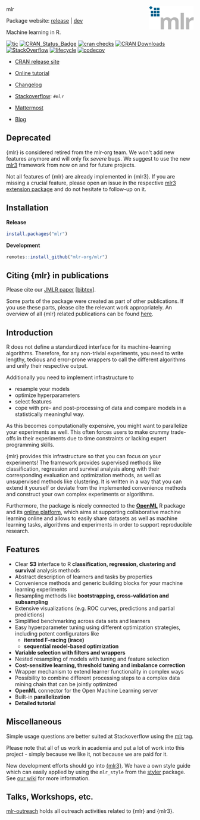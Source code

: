  mlr <img src="man/figures/logo.png" align="right" />

Package website: [release](https://mlr.mlr-org.com/) | [dev](https://mlr.mlr-org.com/dev/)

Machine learning in R.

<!-- badges: start -->

[![tic](https://github.com/mlr-org/mlr/workflows/tic/badge.svg?branch=main)](https://github.com/mlr-org/mlr/actions)
[![CRAN_Status_Badge](https://www.r-pkg.org/badges/version-ago/mlr)](https://cran.r-project.org/package=mlr)
[![cran checks](https://badges.cranchecks.info/worst/mlr.svg)](https://cran.r-project.org/web/checks/check_results_mlr.html)
[![CRAN Downloads](https://cranlogs.r-pkg.org/badges/mlr)](https://cran.r-project.org/package=mlr)
[![StackOverflow](https://img.shields.io/badge/stackoverflow-mlr-blue.svg)](https://stackoverflow.com/questions/tagged/mlr)
[![lifecycle](https://img.shields.io/badge/lifecycle-retired-orange.svg)](https://lifecycle.r-lib.org/articles/stages.html)
[![codecov](https://codecov.io/gh/mlr-org/mlr/branch/main/graph/badge.svg)](https://app.codecov.io/gh/mlr-org/mlr)

<!-- badges: end -->

- [CRAN release site](https://CRAN.R-project.org/package=mlr)
- [Online tutorial](https://mlr.mlr-org.com/index.html)
- [Changelog](https://mlr.mlr-org.com/news/index.html)

- [Stackoverflow](https://stackoverflow.com/questions/tagged/mlr): `#mlr`
- [Mattermost](https://lmmisld-lmu-stats-slds.srv.mwn.de/mlr_invite/)
- [Blog](https://mlr-org.com/)

## Deprecated

{mlr} is considered retired from the mlr-org team.
We won't add new features anymore and will only fix _severe_ bugs.
We suggest to use the new [mlr3](https://mlr3.mlr-org.com/) framework from now on and for future projects.

Not all features of {mlr} are already implemented in {mlr3}.
If you are missing a crucial feature, please open an issue in the respective [mlr3 extension package](https://github.com/mlr-org/mlr3/wiki/Extension-Packages) and do not hesitate to follow-up on it.

## Installation

**Release**

```r
install.packages("mlr")
```

**Development**

```R
remotes::install_github("mlr-org/mlr")
```

## Citing {mlr} in publications

Please cite our [JMLR paper](https://jmlr.org/papers/v17/15-066.html) [[bibtex](https://www.jmlr.org/papers/v17/15-066.bib)].

Some parts of the package were created as part of other publications.
If you use these parts, please cite the relevant work appropriately.
An overview of all {mlr} related publications can be found [here](https://mlr.mlr-org.com/articles/tutorial/mlr_publications.html).

## Introduction

R does not define a standardized interface for its machine-learning algorithms.
Therefore, for any non-trivial experiments, you need to write lengthy, tedious and error-prone wrappers to call the different algorithms and unify their respective output.

Additionally you need to implement infrastructure to

- resample your models
- optimize hyperparameters
- select features
- cope with pre- and post-processing of data and compare models in a statistically meaningful way.

As this becomes computationally expensive, you might want to parallelize your experiments as well. This often forces users to make crummy trade-offs in their experiments due to time constraints or lacking expert programming skills.

{mlr} provides this infrastructure so that you can focus on your experiments!
The framework provides supervised methods like classification, regression and survival analysis along with their corresponding evaluation and optimization methods, as well as unsupervised methods like clustering.
It is written in a way that you can extend it yourself or deviate from the implemented convenience methods and construct your own complex experiments or algorithms.

Furthermore, the package is nicely connected to the [**OpenML**](https://github.com/openml/openml-r) R package and its [online platform](https://www.openml.org/), which aims at supporting collaborative machine learning online and allows to easily share datasets as well as machine learning tasks, algorithms and experiments in order to support reproducible research.

## Features

- Clear **S3** interface to R **classification, regression, clustering and survival** analysis methods
- Abstract description of learners and tasks by properties
- Convenience methods and generic building blocks for your machine learning experiments
- Resampling methods like **bootstrapping, cross-validation and subsampling**
- Extensive visualizations (e.g. ROC curves, predictions and partial predictions)
- Simplified benchmarking across data sets and learners
- Easy hyperparameter tuning using different optimization strategies, including potent configurators like
  - **iterated F-racing (irace)**
  - **sequential model-based optimization**
- **Variable selection with filters and wrappers**
- Nested resampling of models with tuning and feature selection
- **Cost-sensitive learning, threshold tuning and imbalance correction**
- Wrapper mechanism to extend learner functionality in complex ways
- Possibility to combine different processing steps to a complex data mining chain that can be jointly optimized
- **OpenML** connector for the Open Machine Learning server
- Built-in **parallelization**
- **Detailed tutorial**

## Miscellaneous

Simple usage questions are better suited at Stackoverflow using the [mlr](https://stackoverflow.com/questions/tagged/mlr) tag.

Please note that all of us work in academia and put a lot of work into this project - simply because we like it, not because we are paid for it.

New development efforts should go into [{mlr3}](https://github.com/mlr-org/mlr3).
We have a own style guide which can easily applied by using the `mlr_style` from the [styler](https://github.com/r-lib/styler) package.
See [our wiki](https://github.com/mlr-org/mlr3/wiki/Style-Guide#styler-mlr-style) for more information.

## Talks, Workshops, etc.

[mlr-outreach](https://github.com/mlr-org/mlr-outreach) holds all outreach activities related to {mlr} and {mlr3}.
